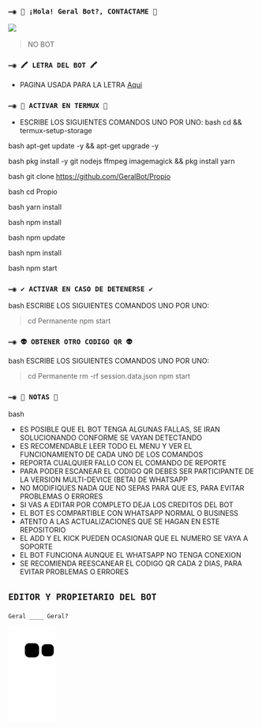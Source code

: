 ### `—◉ 👑 ¡Hola! Geral Bot?, CONTACTAME 👑`
<a href="http://wa.me/+51935763050" target="blank"><img src="https://img.shields.io/badge/GeralBot-25D366?style=for-the-badge&logo=whatsapp&logoColor=white" /></a>
> NO BOT

### `—◉ 🖍 LETRA DEL BOT 🖍`
- PAGINA USADA PARA LA LETRA [Aqui](https://smiley.cool/es/weirdmaker.php)


### `—◉ 👾 ACTIVAR EN TERMUX 👾` 
- ESCRIBE LOS SIGUIENTES COMANDOS UNO POR UNO:
bash
cd && termux-setup-storage


bash
apt-get update -y && apt-get upgrade -y


bash
pkg install -y git nodejs ffmpeg imagemagick && pkg install yarn


bash
git clone https://github.com/GeralBot/Propio


bash
cd Propio


bash
yarn install


bash
npm install


bash
npm update


bash
npm install


bash
npm start


### 

### `—◉ ✔️ ACTIVAR EN CASO DE DETENERSE ✔️`
bash
ESCRIBE LOS SIGUIENTES COMANDOS UNO POR UNO:
> cd Permanente
> npm start


### `—◉ 👽 OBTENER OTRO CODIGO QR 👽`
bash
ESCRIBE LOS SIGUIENTES COMANDOS UNO POR UNO:
> cd Permanente
> rm -rf session.data.json
> npm start



### `—◉ 📝 NOTAS 📝`
bash
- ES POSIBLE QUE EL BOT TENGA ALGUNAS FALLAS, SE IRAN SOLUCIONANDO CONFORME SE VAYAN DETECTANDO
- ES RECOMENDABLE LEER TODO EL MENU Y VER EL FUNCIONAMIENTO DE CADA UNO DE LOS COMANDOS
- REPORTA CUALQUIER FALLO CON EL COMANDO DE REPORTE 
- PARA PODER ESCANEAR EL CODIGO QR DEBES SER PARTICIPANTE DE LA VERSION MULTI-DEVICE (BETA) DE WHATSAPP
- NO MODIFIQUES NADA QUE NO SEPAS PARA QUE ES, PARA EVITAR PROBLEMAS O ERRORES
- SI VAS A EDITAR POR COMPLETO DEJA LOS CREDITOS DEL BOT 
- EL BOT ES COMPARTIBLE CON WHATSAPP NORMAL O BUSINESS
- ATENTO A LAS ACTUALIZACIONES QUE SE HAGAN EN ESTE REPOSITORIO
- EL ADD Y EL KICK PUEDEN OCASIONAR QUE EL NUMERO SE VAYA A SOPORTE 
- EL BOT FUNCIONA AUNQUE EL WHATSAPP NO TENGA CONEXION 
- SE RECOMIENDA REESCANEAR EL CODIGO QR CADA 2 DIAS, PARA EVITAR PROBLEMAS O ERRORES


## `EDITOR Y PROPIETARIO DEL BOT` 
`Geral ____ Geral?`

![Snake animation](https://github.com/GataNina-Li/GataNina-Li/blob/output/github-contribution-grid-snake.svg)
</div>

